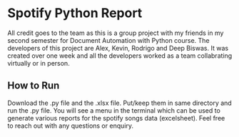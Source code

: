 # Spotify Python Report
All credit goes to the team as this is a group project with my friends in my second semester for Document Automation with Python course. The developers of this project are Alex, Kevin, Rodrigo and Deep Biswas. It was created over one week and all the developers worked as a team collabrating virtually or in person. 
## How to Run
Download the .py file and the .xlsx file. Put/keep them in same directory and run the .py file. You will see a menu in the terminal which can be used to generate various reports for the spotify songs data (excelsheet). 
Feel free to reach out with any questions or enquiry.
